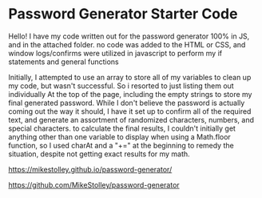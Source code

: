 # Password Generator Starter Code

<!-- Content -->
Hello! I have my code written out for the password generator 100% in JS, and in the attached folder. no code was added to the HTML or CSS, and window logs/confirms were utilized in javascript to perform my if statements and general functions

<!-- Javascript Additions -->
Initially, I attempted to use an array to store all of my variables to clean up my code, but wasn't successful. So i resorted to just listing them out individually At the top of the page, including the empty strings to store my final generated password. While I don't believe the password is actually coming out the way it should, I have it set up to confirm all of the required text, and generate an assortment of randomized characters, numbers, and special characters. to calculate the final results, I couldn't initially get anything other than one variable to display when using a Math.floor function, so I used charAt and a "+=" at the beginning to remedy the situation, despite not getting exact results for my math.

<!-- Link for the deployed page: -->
https://mikestolley.github.io/password-generator/


<!-- Link for my github page with the project info: -->
https://github.com/MikeStolley/password-generator
